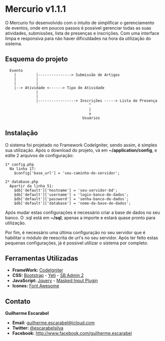 # Mercurio v1.1.1

O Mercurio foi desenvolvido com o intuito de simplificar o gerenciamento de eventos, onde em poucos passos é possivel gerenciar todas as suas atividades, submissões, lista de presenças e inscrições. Com uma interface limpa e responsiva para não haver dificuldades na hora da utilização do sistema. 

## Esquema do projeto
```
  Evento
    |         |---------------> Submissão de Artigos 
    |         |
    |         |
    |--> Atividade <------> Tipo de Atividade
              |
              |
              |-----------------> Inscrições -----> Lista de Presença
                                      ^
                                      |
                                      v
                                   Usuários
```

## Instalação
O sistema foi projetado no Framework CodeIgniter, sendo assim, é simples sua utilização. Após o download do projeto, vá em **~/application/config**, e edite 2 arquivos de configuração:
```
1* config.php
  Na linha 17: 
    $config['base_url'] = 'seu-caminho-do-servidor';
```
```
2* database.php
  Apartir da linha 51:
    $db['default']['hostname'] = 'seu-servidor-bd'; 
    $db['default']['username'] = 'login-banco-de-dados'; 
    $db['default']['password'] = 'senha-banco-de-dados'; 
    $db['default']['database'] = 'nome-da-base-de-dados';
```
Após mudar estas configurações é necessário criar a base de dados no seu banco. O .sql está em **~/sql**, apenas a importe e estará quase pronto para utilização.

Por fim, é necessário uma última configuração no seu servidor que é habilitar o módulo de reescrita de url's no seu servidor. Após ter feito estas pequenas configurações, já é possivel utilizar o sistema por completo.

## Ferramentas Utilizadas
- **FrameWork:** [CodeIgniter](https://ellislab.com/codeigniter)
- **CSS:** [Bootstrap](https://getbootstrap.com) - [Yeti](http://bootswatch.com/yeti) - [SB Admin 2](http://startbootstrap.com/template-overviews/sb-admin-2)
- **JavaScript:** [Jquery](http://jquery.com) - [Masked Input Plugin](http://digitalbush.com/projects/masked-input-plugin)
- **Icones:** [Font Awesome](http://fortawesome.github.io/Font-Awesome)

## Contato

**Guilherme Escarabel**
- **Email:** guilherme.escarabel@icloud.com
- **Twitter:** [@escarabelsilva](http://twitter.com/escarabelsilva)
- **Facebook:** http://www.facebook.com/guilherme.escarabel
